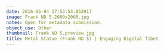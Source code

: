 ```yaml
---
date: 2016-05-04 17:53:53.853917
image: Frank ND 5.2000x2000.jpg
notes: Open for metadata submission.
object_use: Other
thumbnail: Frank ND 5.preview.jpg
title: Metal Statue (Frank ND 5) | Engaging Digital Tibet
---
```


